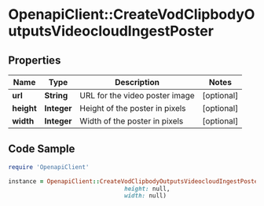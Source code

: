 # OpenapiClient::CreateVodClipbodyOutputsVideocloudIngestPoster

## Properties

Name | Type | Description | Notes
------------ | ------------- | ------------- | -------------
**url** | **String** | URL for the video poster image | [optional] 
**height** | **Integer** | Height of the poster in pixels | [optional] 
**width** | **Integer** | Width of the poster in pixels | [optional] 

## Code Sample

```ruby
require 'OpenapiClient'

instance = OpenapiClient::CreateVodClipbodyOutputsVideocloudIngestPoster.new(url: null,
                                 height: null,
                                 width: null)
```


